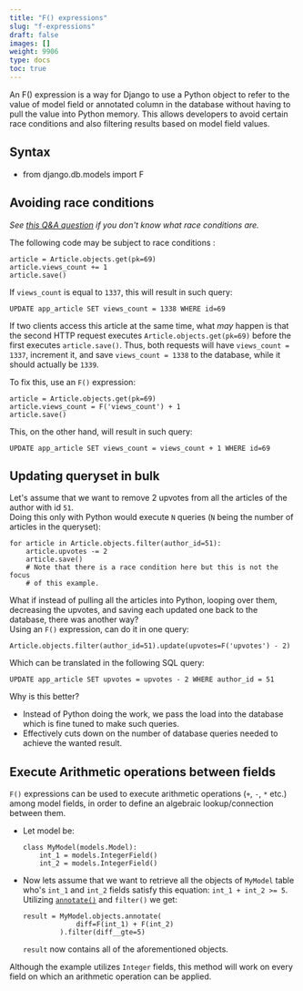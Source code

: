 ```yaml
---
title: "F() expressions"
slug: "f-expressions"
draft: false
images: []
weight: 9906
type: docs
toc: true
---
```


An F() expression is a way for Django to use a Python object to refer to the value of model field or annotated column in the database without having to pull the value into Python memory. This allows developers to avoid certain race conditions and also filtering results based on model field values.

## Syntax
- from django.db.models import F

## Avoiding race conditions
*See [this Q&A question][1] if you don't know what race conditions are.*

[1]: http://stackoverflow.com/q/34510/1529346

The following code may be subject to race conditions :

<!-- language: python -->
    article = Article.objects.get(pk=69)
    article.views_count += 1
    article.save()

If `views_count` is equal to `1337`, this will result in such query:

<!-- language: sql -->
    UPDATE app_article SET views_count = 1338 WHERE id=69

If two clients access this article at the same time, what *may* happen is that the second HTTP request executes `Article.objects.get(pk=69)` before the first executes `article.save()`. Thus, both requests will have `views_count = 1337`, increment it, and save `views_count = 1338` to the database, while it should actually be `1339`.

To fix this, use an `F()` expression:

<!-- language: python -->
    article = Article.objects.get(pk=69)
    article.views_count = F('views_count') + 1
    article.save()

This, on the other hand, will result in such query:

<!-- language: sql -->
    UPDATE app_article SET views_count = views_count + 1 WHERE id=69

## Updating queryset in bulk
Let's assume that we want to remove 2 upvotes from all the articles of the author with id `51`. <br>
Doing this only with Python would execute `N` queries (`N` being the number of articles in the queryset):

    for article in Article.objects.filter(author_id=51):
        article.upvotes -= 2
        article.save()
        # Note that there is a race condition here but this is not the focus
        # of this example.

What if instead of pulling all the articles into Python, looping over them, decreasing the upvotes, and saving each updated one back to the database, there was another way?<br>
Using an `F()` expression, can do it in one query:

    Article.objects.filter(author_id=51).update(upvotes=F('upvotes') - 2)

Which can be translated in the following SQL query:

<!-- language: sql -->
    UPDATE app_article SET upvotes = upvotes - 2 WHERE author_id = 51

Why is this better?

 - Instead of Python doing the work, we pass the load into the database which is fine tuned to make such queries.
 - Effectively cuts down on the number of database queries needed to achieve the wanted result.



## Execute Arithmetic operations between fields
`F()` expressions can be used to execute arithmetic operations (`+`, `-`, `*` etc.) among model fields, in order to define an algebraic lookup/connection between them.

 - Let model be:
   
       class MyModel(models.Model):
           int_1 = models.IntegerField()
           int_2 = models.IntegerField()
   
 - Now lets assume that we want to retrieve all the objects of `MyModel` table who's `int_1` and `int_2` fields satisfy this equation: `int_1 + int_2 >= 5`. Utilizing [`annotate()`][1] and `filter()` we get:

       result = MyModel.objects.annotate(
                    diff=F(int_1) + F(int_2)
                ).filter(diff__gte=5)
    `result` now contains all of the aforementioned objects.

Although the example utilizes `Integer` fields, this method will work on every field on which an arithmetic operation can be applied.


  [1]: https://www.wikiod.com/django/model-aggregations

